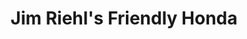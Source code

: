 ---
title: "Jim Riehl's Friendly Honda"
url: /clinton-township/jim-riehls-friendly-honda/
shop: car
---